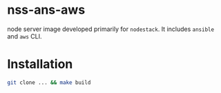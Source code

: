 nss-ans-aws
===========

node server image developed primarily for `nodestack`. It includes `ansible` and `aws` CLI. 

# Installation

```bash
git clone ... && make build
```
